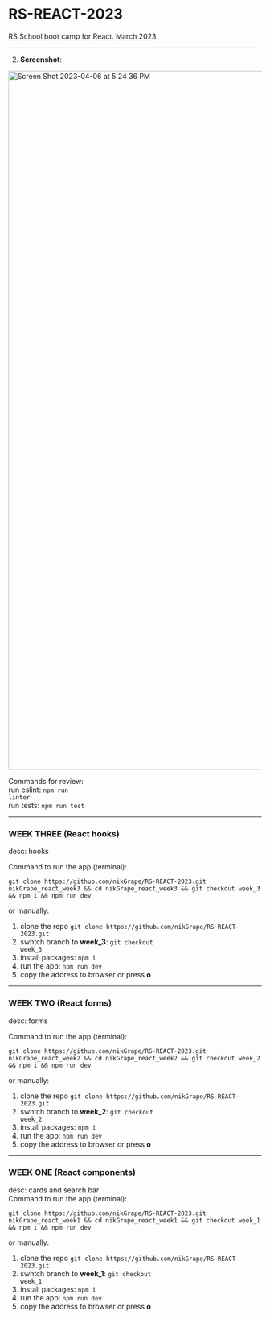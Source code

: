 # RS-REACT-2023
RS School boot camp for React. March 2023
<hr/>

2. **Screenshot**:
<img width="1388" alt="Screen Shot 2023-04-06 at 5 24 36 PM" src="https://user-images.githubusercontent.com/48928594/230516477-d0a14751-3755-4f59-b280-9d202f00492e.png">



Commands for review:</br>
run eslint: <code>npm run linter</code></br>
run tests: <code>npm run test</code>

<hr/>

### WEEK THREE (React hooks)
desc: hooks<br/>

Command to run the app (terminal):
  ```
  git clone https://github.com/nikGrape/RS-REACT-2023.git nikGrape_react_week3 && cd nikGrape_react_week3 && git checkout week_3 && npm i && npm run dev
  ```
or manually: </br>
1. clone the repo ```git clone https://github.com/nikGrape/RS-REACT-2023.git```
2. swhtch branch to <b>week_3</b>: <code>git checkout week_3</code>
3. install packages: <code>npm i</code>
4. run the app: <code>npm run dev</code>
5. copy the address to browser or press <b>o</b>
<hr/>

### WEEK TWO (React forms)
desc: forms<br/>

Command to run the app (terminal):
  ```
  git clone https://github.com/nikGrape/RS-REACT-2023.git nikGrape_react_week2 && cd nikGrape_react_week2 && git checkout week_2 && npm i && npm run dev
  ```
or manually: </br>
1. clone the repo ```git clone https://github.com/nikGrape/RS-REACT-2023.git```
2. swhtch branch to <b>week_2</b>: <code>git checkout week_2</code>
3. install packages: <code>npm i</code>
4. run the app: <code>npm run dev</code>
5. copy the address to browser or press <b>o</b>
<hr/>

###  WEEK ONE (React components)
desc: cards and search bar<br/>
Command to run the app (terminal):
  ```
  git clone https://github.com/nikGrape/RS-REACT-2023.git nikGrape_react_week1 && cd nikGrape_react_week1 && git checkout week_1 && npm i && npm run dev
  ```
or manually: </br>
1. clone the repo ```git clone https://github.com/nikGrape/RS-REACT-2023.git```
2. swhtch branch to <b>week_1</b>: <code>git checkout week_1</code>
3. install packages: <code>npm i</code>
4. run the app: <code>npm run dev</code>
5. copy the address to browser or press <b>o</b>




